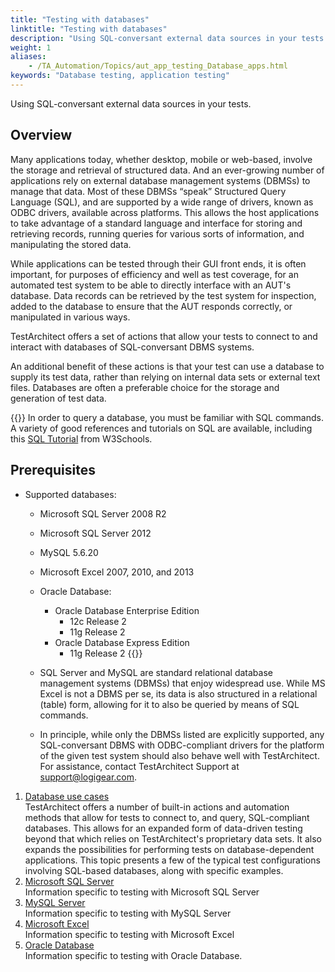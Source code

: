 ```yaml
--- 
title: "Testing with databases"
linktitle: "Testing with databases"
description: "Using SQL-conversant external data sources in your tests."
weight: 1
aliases: 
    - /TA_Automation/Topics/aut_app_testing_Database_apps.html
keywords: "Database testing, application testing"
---
```


Using SQL-conversant external data sources in your tests.

## Overview

Many applications today, whether desktop, mobile or web-based, involve the storage and retrieval of structured data. And an ever-growing number of applications rely on external database management systems \(DBMSs\) to manage that data. Most of these DBMSs “speak” Structured Query Language \(SQL\), and are supported by a wide range of drivers, known as ODBC drivers, available across platforms. This allows the host applications to take advantage of a standard language and interface for storing and retrieving records, running queries for various sorts of information, and manipulating the stored data.

While applications can be tested through their GUI front ends, it is often important, for purposes of efficiency and well as test coverage, for an automated test system to be able to directly interface with an AUT's database. Data records can be retrieved by the test system for inspection, added to the database to ensure that the AUT responds correctly, or manipulated in various ways.

TestArchitect offers a set of actions that allow your tests to connect to and interact with databases of SQL-conversant DBMS systems.

An additional benefit of these actions is that your test can use a database to supply its test data, rather than relying on internal data sets or external text files. Databases are often a preferable choice for the storage and generation of test data.

{{<note>}} In order to query a database, you must be familiar with SQL commands. A variety of good references and tutorials on SQL are available, including this [SQL Tutorial](http://www.w3schools.com/sql/) from W3Schools.

## Prerequisites

-   Supported databases:

    -   Microsoft SQL Server 2008 R2
    -   Microsoft SQL Server 2012
    -   MySQL 5.6.20
    -   Microsoft Excel 2007, 2010, and 2013
    -   Oracle Database:
        -   Oracle Database Enterprise Edition
            -   12c Release 2
            -   11g Release 2
        -   Oracle Database Express Edition
            -   11g Release 2
    {{<note>}}

    -   SQL Server and MySQL are standard relational database management systems \(DBMSs\) that enjoy widespread use. While MS Excel is not a DBMS per se, its data is also structured in a relational \(table\) form, allowing for it to also be queried by means of SQL commands.
    -   In principle, while only the DBMSs listed are explicitly supported, any SQL-conversant DBMS with ODBC-compliant drivers for the platform of the given test system should also behave well with TestArchitect. For assistance, contact TestArchitect Support at [support@logigear.com](mailto:support@logigear.com).

1.  [Database use cases](/automation-guide/application-testing/testing-with-databases/database-use-cases)  
TestArchitect offers a number of built-in actions and automation methods that allow for tests to connect to, and query, SQL-compliant databases. This allows for an expanded form of data-driven testing beyond that which relies on TestArchitect's proprietary data sets. It also expands the possibilities for performing tests on database-dependent applications. This topic presents a few of the typical test configurations involving SQL-based databases, along with specific examples.
2.  [Microsoft SQL Server](/automation-guide/application-testing/testing-with-databases/microsoft-sql-server/)  
Information specific to testing with Microsoft SQL Server
3.  [MySQL Server](/automation-guide/application-testing/testing-with-databases/mysql/)  
Information specific to testing with MySQL Server
4.  [Microsoft Excel](/automation-guide/application-testing/testing-with-databases/microsoft-excel)  
Information specific to testing with Microsoft Excel
5.  [Oracle Database](/automation-guide/application-testing/testing-with-databases/oracle/)  
Information specific to testing with Oracle Database.



